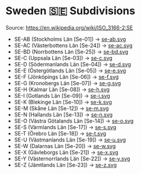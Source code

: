 # Sweden 🇸🇪 Subdivisions

Source: https://en.wikipedia.org/wiki/ISO_3166-2:SE

* SE-AB (Stockholms Län [Se-01]) -> [se-ab.svg](https://github.com/amckenna41/iso3166-flag-icons/blob/main/iso3166-2-icons/SE/se-ab.svg)
* SE-AC (Västerbottens Län [Se-24]) -> [se-ac.svg](https://github.com/amckenna41/iso3166-flag-icons/blob/main/iso3166-2-icons/SE/se-ac.svg)
* SE-BD (Norrbottens Län [Se-25]) -> [se-bd.svg](https://github.com/amckenna41/iso3166-flag-icons/blob/main/iso3166-2-icons/SE/se-bd.svg)
* SE-C (Uppsala Län [Se-03]) -> [se-c.svg](https://github.com/amckenna41/iso3166-flag-icons/blob/main/iso3166-2-icons/SE/se-c.svg)
* SE-D (Södermanlands Län [Se-04]) -> [se-d.svg](https://github.com/amckenna41/iso3166-flag-icons/blob/main/iso3166-2-icons/SE/se-d.svg)
* SE-E (Östergötlands Län [Se-05]) -> [se-e.svg](https://github.com/amckenna41/iso3166-flag-icons/blob/main/iso3166-2-icons/SE/se-e.svg)
* SE-F (Jönköpings Län [Se-06]) -> [se-f.svg](https://github.com/amckenna41/iso3166-flag-icons/blob/main/iso3166-2-icons/SE/se-f.svg)
* SE-G (Kronobergs Län [Se-07]) -> [se-g.svg](https://github.com/amckenna41/iso3166-flag-icons/blob/main/iso3166-2-icons/SE/se-g.svg)
* SE-H (Kalmar Län [Se-08]) -> [se-h.svg](https://github.com/amckenna41/iso3166-flag-icons/blob/main/iso3166-2-icons/SE/se-h.svg)
* SE-I (Gotlands Län [Se-09]) -> [se-i.svg](https://github.com/amckenna41/iso3166-flag-icons/blob/main/iso3166-2-icons/SE/se-i.svg)
* SE-K (Blekinge Län [Se-10]) -> [se-k.svg](https://github.com/amckenna41/iso3166-flag-icons/blob/main/iso3166-2-icons/SE/se-k.svg)
* SE-M (Skåne Län [Se-12]) -> [se-m.svg](https://github.com/amckenna41/iso3166-flag-icons/blob/main/iso3166-2-icons/SE/se-m.svg)
* SE-N (Hallands Län [Se-13]) -> [se-n.svg](https://github.com/amckenna41/iso3166-flag-icons/blob/main/iso3166-2-icons/SE/se-n.svg)
* SE-O (Västra Götalands Län [Se-14]) -> [se-o.svg](https://github.com/amckenna41/iso3166-flag-icons/blob/main/iso3166-2-icons/SE/se-o.svg)
* SE-S (Värmlands Län [Se-17]) -> [se-s.svg](https://github.com/amckenna41/iso3166-flag-icons/blob/main/iso3166-2-icons/SE/se-s.svg)
* SE-T (Örebro Län [Se-18]) -> [se-t.svg](https://github.com/amckenna41/iso3166-flag-icons/blob/main/iso3166-2-icons/SE/se-t.svg)
* SE-U (Västmanlands Län [Se-19]) -> [se-u.svg](https://github.com/amckenna41/iso3166-flag-icons/blob/main/iso3166-2-icons/SE/se-u.svg)
* SE-W (Dalarnas Län [Se-20]) -> [se-w.svg](https://github.com/amckenna41/iso3166-flag-icons/blob/main/iso3166-2-icons/SE/se-w.svg)
* SE-X (Gävleborgs Län [Se-21]) -> [se-x.svg](https://github.com/amckenna41/iso3166-flag-icons/blob/main/iso3166-2-icons/SE/se-x.svg)
* SE-Y (Västernorrlands Län [Se-22]) -> [se-y.svg](https://github.com/amckenna41/iso3166-flag-icons/blob/main/iso3166-2-icons/SE/se-y.svg)
* SE-Z (Jämtlands Län [Se-23]) -> [se-z.svg](https://github.com/amckenna41/iso3166-flag-icons/blob/main/iso3166-2-icons/SE/se-z.svg)
